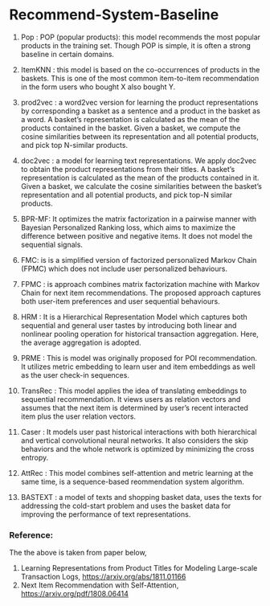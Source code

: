 # Recommend-System-Baseline

1. Pop : POP (popular products): this model recommends the most popular products in the training set. Though POP is simple, it is often a strong baseline in certain domains.

2. ItemKNN : this model is based on the co-occurrences of products in the baskets. This is one of the most common item-to-item recommendation in the form users who bought X also bought Y.

3. prod2vec : a word2vec version for learning the product representations by corresponding a basket as a sentence and a product in the basket as a word. A basket’s representation is calculated as the mean of the products contained in the basket. Given a basket, we compute the cosine similarities between its representation and all potential products, and pick top N-similar products.

4. doc2vec : a model for learning text representations. We apply doc2vec to obtain the product
representations from their titles. A basket’s representation is calculated as the mean of the products contained in it. Given a basket, we calculate the cosine similarities between the basket’s representation and all potential products, and pick top-N similar products.

5. BPR-MF:  It optimizes the matrix factorization in a pairwise manner with Bayesian Personalized Ranking loss, which aims to maximize the difference between positive
and negative items. It does not model the sequential signals.

6.  FMC: is is a simplified version of factorized personalized Markov Chain (FPMC) which does not include user personalized behaviours.

7. FPMC : is approach combines matrix factorization machine with Markov Chain for next item recommendations. The proposed approach captures both user-item preferences and user sequential behaviours.

8. HRM : It is a Hierarchical Representation Model which captures both sequential and general user tastes by introducing both linear and nonlinear pooling operation for historical transaction aggregation. Here, the average aggregation is adopted.

9. PRME : This is model was originally proposed for POI recommendation. It utilizes metric embedding to learn user and item embeddings as well as the user check-in sequences.

10. TransRec : This model applies the idea of translating embeddings to sequential recommendation. It views users as relation vectors and assumes that the next item is determined by user’s recent interacted item plus the user relation vectors.
11. Caser : It models user past historical interactions with both hierarchical and vertical convolutional neural networks. It also considers the skip behaviors and the whole
network is optimized by minimizing the cross entropy. 

12. AttRec : This model combines self-attention and metric learning at the same time, is a sequence-based reommendation system algorithm.

13. BASTEXT : a model of texts and shopping basket data, uses the texts for addressing the cold-start problem and uses the basket data for improving the performance of text representations. 

### Reference:
The the above is taken from paper below,
1. Learning Representations from Product Titles for Modeling Large-scale Transaction Logs, https://arxiv.org/abs/1811.01166 
2. Next Item Recommendation with Self-Attention, https://arxiv.org/pdf/1808.06414
